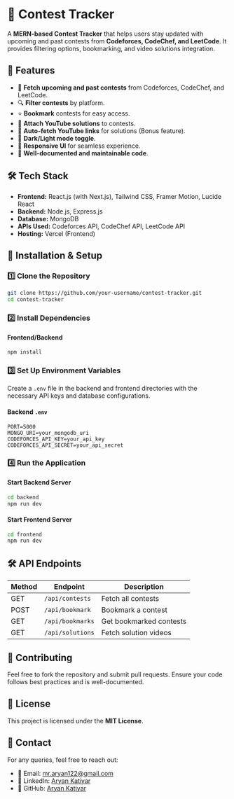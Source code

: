 # 📌 Contest Tracker

A **MERN-based Contest Tracker** that helps users stay updated with upcoming and past contests from **Codeforces, CodeChef, and LeetCode**. It provides filtering options, bookmarking, and video solutions integration.

## 🚀 Features

- 📅 **Fetch upcoming and past contests** from Codeforces, CodeChef, and LeetCode.
- 🔍 **Filter contests** by platform.
- ⭐ **Bookmark** contests for easy access.
- 🎥 **Attach YouTube solutions** to contests.
- 🔗 **Auto-fetch YouTube links** for solutions (Bonus feature).
- 🌙 **Dark/Light mode toggle**.
- 📱 **Responsive UI** for seamless experience.
- 📖 **Well-documented and maintainable code**.

## 🛠️ Tech Stack

- **Frontend:** React.js (with Next.js), Tailwind CSS, Framer Motion, Lucide React
- **Backend:** Node.js, Express.js
- **Database:** MongoDB
- **APIs Used:** Codeforces API, CodeChef API, LeetCode API
- **Hosting:** Vercel (Frontend)

## 🎯 Installation & Setup

### 1️⃣ Clone the Repository
```bash
git clone https://github.com/your-username/contest-tracker.git
cd contest-tracker
```

### 2️⃣ Install Dependencies
#### Frontend/Backend
```bash
npm install

```

### 3️⃣ Set Up Environment Variables
Create a `.env` file in the backend and frontend directories with the necessary API keys and database configurations.

#### Backend `.env`
```env
PORT=5000
MONGO_URI=your_mongodb_uri
CODEFORCES_API_KEY=your_api_key
CODEFORCES_API_SECRET=your_api_secret
```

### 4️⃣ Run the Application
#### Start Backend Server
```bash
cd backend
npm run dev
```
#### Start Frontend Server
```bash
cd frontend
npm run dev
```

## 🛠️ API Endpoints

| Method | Endpoint | Description |
|--------|---------|-------------|
| GET | `/api/contests` | Fetch all contests |
| POST | `/api/bookmark` | Bookmark a contest |
| GET | `/api/bookmarks` | Get bookmarked contests |
| GET | `/api/solutions` | Fetch solution videos |

## 🤝 Contributing

Feel free to fork the repository and submit pull requests. Ensure your code follows best practices and is well-documented.

## 📝 License

This project is licensed under the **MIT License**.

## 🎯 Contact
For any queries, feel free to reach out:
- 📧 Email: [mr.aryan122@gmail.com](mailto:mr.aryan122@gmail.com)
- 🔗 LinkedIn: [Aryan Katiyar](https://www.linkedin.com/in/aryan-katiyar)
- 🚀 GitHub: [Aryan Katiyar](https://github.com/Katty020)
